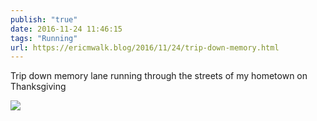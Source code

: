 ```yaml
---
publish: "true"
date: 2016-11-24 11:46:15
tags: "Running"
url: https://ericmwalk.blog/2016/11/24/trip-down-memory.html
---
```


Trip down memory lane running through the streets of my hometown on Thanksgiving

![](https://ericmwalk.blog/uploads/2022/6f0ab97e4b.jpg)